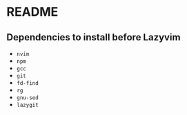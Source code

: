 # README


## Dependencies to install before Lazyvim

* `nvim`
* `npm`
* `gcc`
* `git`
* `fd-find`
* `rg`
* `gnu-sed`
* `lazygit`
